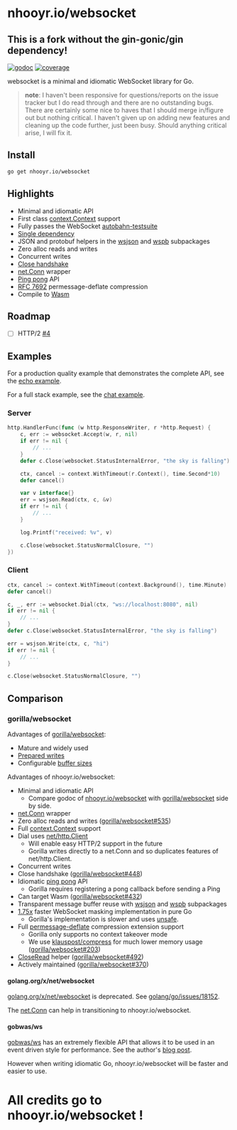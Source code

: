 # nhooyr.io/websocket

## This is a fork without the gin-gonic/gin dependency!

[![godoc](https://godoc.org/nhooyr.io/websocket?status.svg)](https://pkg.go.dev/nhooyr.io/websocket)
[![coverage](https://img.shields.io/badge/coverage-88%25-success)](https://nhooyrio-websocket-coverage.netlify.app)

websocket is a minimal and idiomatic WebSocket library for Go.

> **note**: I haven't been responsive for questions/reports on the issue tracker but I do
> read through and there are no outstanding bugs. There are certainly some nice to haves
> that I should merge in/figure out but nothing critical. I haven't given up on adding new
> features and cleaning up the code further, just been busy. Should anything critical
> arise, I will fix it.

## Install

```bash
go get nhooyr.io/websocket
```

## Highlights

- Minimal and idiomatic API
- First class [context.Context](https://blog.golang.org/context) support
- Fully passes the WebSocket [autobahn-testsuite](https://github.com/crossbario/autobahn-testsuite)
- [Single dependency](https://pkg.go.dev/nhooyr.io/websocket?tab=imports)
- JSON and protobuf helpers in the [wsjson](https://pkg.go.dev/nhooyr.io/websocket/wsjson) and [wspb](https://pkg.go.dev/nhooyr.io/websocket/wspb) subpackages
- Zero alloc reads and writes
- Concurrent writes
- [Close handshake](https://pkg.go.dev/nhooyr.io/websocket#Conn.Close)
- [net.Conn](https://pkg.go.dev/nhooyr.io/websocket#NetConn) wrapper
- [Ping pong](https://pkg.go.dev/nhooyr.io/websocket#Conn.Ping) API
- [RFC 7692](https://tools.ietf.org/html/rfc7692) permessage-deflate compression
- Compile to [Wasm](https://pkg.go.dev/nhooyr.io/websocket#hdr-Wasm)

## Roadmap

- [ ] HTTP/2 [#4](https://github.com/nhooyr/websocket/issues/4)

## Examples

For a production quality example that demonstrates the complete API, see the
[echo example](./examples/echo).

For a full stack example, see the [chat example](./examples/chat).

### Server

```go
http.HandlerFunc(func (w http.ResponseWriter, r *http.Request) {
	c, err := websocket.Accept(w, r, nil)
	if err != nil {
		// ...
	}
	defer c.Close(websocket.StatusInternalError, "the sky is falling")

	ctx, cancel := context.WithTimeout(r.Context(), time.Second*10)
	defer cancel()

	var v interface{}
	err = wsjson.Read(ctx, c, &v)
	if err != nil {
		// ...
	}

	log.Printf("received: %v", v)

	c.Close(websocket.StatusNormalClosure, "")
})
```

### Client

```go
ctx, cancel := context.WithTimeout(context.Background(), time.Minute)
defer cancel()

c, _, err := websocket.Dial(ctx, "ws://localhost:8080", nil)
if err != nil {
	// ...
}
defer c.Close(websocket.StatusInternalError, "the sky is falling")

err = wsjson.Write(ctx, c, "hi")
if err != nil {
	// ...
}

c.Close(websocket.StatusNormalClosure, "")
```

## Comparison

### gorilla/websocket

Advantages of [gorilla/websocket](https://github.com/gorilla/websocket):

- Mature and widely used
- [Prepared writes](https://pkg.go.dev/github.com/gorilla/websocket#PreparedMessage)
- Configurable [buffer sizes](https://pkg.go.dev/github.com/gorilla/websocket#hdr-Buffers)

Advantages of nhooyr.io/websocket:

- Minimal and idiomatic API
  - Compare godoc of [nhooyr.io/websocket](https://pkg.go.dev/nhooyr.io/websocket) with [gorilla/websocket](https://pkg.go.dev/github.com/gorilla/websocket) side by side.
- [net.Conn](https://pkg.go.dev/nhooyr.io/websocket#NetConn) wrapper
- Zero alloc reads and writes ([gorilla/websocket#535](https://github.com/gorilla/websocket/issues/535))
- Full [context.Context](https://blog.golang.org/context) support
- Dial uses [net/http.Client](https://golang.org/pkg/net/http/#Client)
  - Will enable easy HTTP/2 support in the future
  - Gorilla writes directly to a net.Conn and so duplicates features of net/http.Client.
- Concurrent writes
- Close handshake ([gorilla/websocket#448](https://github.com/gorilla/websocket/issues/448))
- Idiomatic [ping pong](https://pkg.go.dev/nhooyr.io/websocket#Conn.Ping) API
  - Gorilla requires registering a pong callback before sending a Ping
- Can target Wasm ([gorilla/websocket#432](https://github.com/gorilla/websocket/issues/432))
- Transparent message buffer reuse with [wsjson](https://pkg.go.dev/nhooyr.io/websocket/wsjson) and [wspb](https://pkg.go.dev/nhooyr.io/websocket/wspb) subpackages
- [1.75x](https://github.com/nhooyr/websocket/releases/tag/v1.7.4) faster WebSocket masking implementation in pure Go
  - Gorilla's implementation is slower and uses [unsafe](https://golang.org/pkg/unsafe/).
- Full [permessage-deflate](https://tools.ietf.org/html/rfc7692) compression extension support
  - Gorilla only supports no context takeover mode
  - We use [klauspost/compress](https://github.com/klauspost/compress) for much lower memory usage ([gorilla/websocket#203](https://github.com/gorilla/websocket/issues/203))
- [CloseRead](https://pkg.go.dev/nhooyr.io/websocket#Conn.CloseRead) helper ([gorilla/websocket#492](https://github.com/gorilla/websocket/issues/492))
- Actively maintained ([gorilla/websocket#370](https://github.com/gorilla/websocket/issues/370))

#### golang.org/x/net/websocket

[golang.org/x/net/websocket](https://pkg.go.dev/golang.org/x/net/websocket) is deprecated.
See [golang/go/issues/18152](https://github.com/golang/go/issues/18152).

The [net.Conn](https://pkg.go.dev/nhooyr.io/websocket#NetConn) can help in transitioning
to nhooyr.io/websocket.

#### gobwas/ws

[gobwas/ws](https://github.com/gobwas/ws) has an extremely flexible API that allows it to be used
in an event driven style for performance. See the author's [blog post](https://medium.freecodecamp.org/million-websockets-and-go-cc58418460bb).

However when writing idiomatic Go, nhooyr.io/websocket will be faster and easier to use.

# All credits go to nhooyr.io/websocket !